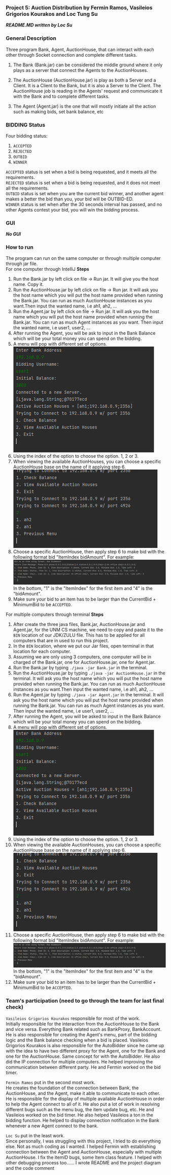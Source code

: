 ### Project 5: Auction Distribution by Fermin Ramos, Vasileios Grigorios Kourakos and Loc Tung Su
**_README.MD written by Loc Su_**


### General Description
Three program Bank, Agent, AuctionHouse, that can interact with each other through
Socket connection and complete different tasks.

1. The Bank (Bank.jar) can be considered the middle ground where it only plays as a server that connect the Agents to the AuctionHouses.

2. The AuctionHouse (AuctionHouse.jar) is play as both a Server and a Client. It is a Client to the Bank, but it is also a Server to the Client. The AuctionHouse job is reading in the Agents' request and communicate it with the Bank and 
to complete different tasks.

3. The Agent (Agent.jar)  is the one that will mostly initiate all the action such as making bids, set bank balance, etc

### BIDDING Status
Four bidding status:
1. `ACCEPTED`
2. `REJECTED`
3. `OUTBID`
4. `WINNER`

`ACCEPTED` status is set when a bid is being requested, and it meets all the requirements.\
`REJECTED` status is set when a bid is being requested, and it does not meet all the requirements.\
`OUTBID` status is set when you are the current bid winner, and another agent makes a better the bid than you, your bid will be OUTBID-ED.\
`WINNER` status is set when after the 30 seconds interval has passed, and no other Agents contest your bid, you will win the bidding process.

### GUI 
_**No GUI**_

### How to run
The program can run on the same computer or through multiple computer through jar file.\
For one computer through IntelliJ
**Steps** 
1. Run the Bank.jar by left click on file -> Run jar. It will give you the host name. Copy it.
2. Run the AuctionHouse.jar by left click on file -> Run jar. It will ask you the host name which you will put the host
name provided when running the Bank.jar. You can run as much AuctionHouse instances as you want.Then input the wanted name, i.e ah1, ah2, ...
3. Run the Agent.jar by left click on file -> Run jar. It will ask you the host name which you will put the host
name provided when running the Bank.jar. You can run as much Agent instances as you want. Then input the wanted name, i.e user1, user2, ...
4. After running the Agent, you will be ask to input in the Bank Balance which will be your total money you can spend
on the bidding.
5. A menu will pop with different set of options.
![img.png](resources/img.png)
6. Using the index of the option to choose the option. 1, 2 or 3.
7. When viewing the available AuctionHouses, you can choose a specific AuctionHouse base on the name of it applying step 6.
![img_1.png](resources/img_1.png)
8. Choose a specific AuctionHouse, then apply step 6 to make bid with the following format bid "ItemIndex bidAmount". For example:
![img_2.png](resources/img_2.png)
In the bottom, "1" is the "ItemIndex" for the first item and "4" is the "bidAmount".
9. Make sure your bid to an item has to be larger than the CurrentBid + MinimumBid to be `ACCEPTED`.

For multiple computers through terminal
**Steps**
1. After create the three java files, Bank.jar, AuctionHouse.jar and Agent.jar, for the UNM CS machine, we need to copy and paste 
it to the `BIN` location of our JDK/ZULU file. This has to be applied for all computers that are in used to run this project.
2. In the `BIN` location, where we put our Jar files, open terminal in that location for each computer.
3. Assuming we are only using 3 computers, one computer will be in charged of the Bank.jar, one for AuctionHouse.jar, one for Agent.jar.
4. Run the Bank.jar by typing `./java -jar Bank.jar` in the terminal.
5. Run the AuctionHouse.jar by typing `./java -jar AuctionHouse.jar` in the terminal. It will ask you the host name which you will put the host
   name provided when running the Bank.jar. You can run as much AuctionHouse instances as you want.Then input the wanted name, i.e ah1, ah2, ...
6. Run the Agent.jar by typing `./java -jar Agent.jar` in the terminal. It will ask you the host name which you will put the host
   name provided when running the Bank.jar. You can run as much Agent instances as you want. Then input the wanted name, i.e user1, user2, ...
7. After running the Agent, you will be asked to input in the Bank Balance which will be your total money you can spend
   on the bidding.
8. A menu will pop with different set of options.
   ![img.png](resources/img.png)
9. Using the index of the option to choose the option. 1, 2 or 3.
10. When viewing the available AuctionHouses, you can choose a specific AuctionHouse base on the name of it applying step 6.
    ![img_1.png](resources/img_1.png)
11. Choose a specific AuctionHouse, then apply step 6 to make bid with the following format bid "ItemIndex bidAmount". For example:
    ![img_2.png](resources/img_2.png)
    In the bottom, "1" is the "ItemIndex" for the first item and "4" is the "bidAmount".
12. Make sure your bid to an item has to be larger than the CurrentBid + MinimumBid to be `ACCEPTED`.

### Team's participation (need to go through the team for last final check)
`Vasileios Grigorios Kourakos` responsible for most of the work.\
Initially responsible for the interaction from the AuctionHouse to the Bank and vice versa. Everything Bank related
such as BankProxy, BankAccount.
He is also responsible for creating the Agent's menu, part of the bidding logic and the 
Bank balance checking when a bid is placed.
Vasileios Grigorios Kourakos is also responsible for the AutoBidder since he came up with
the idea to have two different proxy for the Agent, one for the Bank and one for the 
AuctionHouse. Same concept for with the AutoBidder.
He also did the IP connection for multiple computers.
He helped improving the communication between different party.
He and Fermin worked on the bid timer.

`Fermin Ramos` put in the second most work. \
He creates the foundation of the connection between Bank, the AuctionHouse, and the Agent, make it able to communicate to each other.
He is responsible for the display of multiple available AuctionHouse in order
to help the Agent connect to all of it.
He also put a lot of work in resolving different bugs such as the menu bug, 
the item update bug, etc.
He and Vasileios worked on the bid timer.
He also helped Vasileios a ton in the bidding function.
He helped to display connection notification in the Bank whenever a new Agent connect to the bank.


`Loc Su` put in the least work.\
Since personally, I was struggling with this project, I tried to do everything else.
Not as much coding as I wanted.
I helped Fermin with establishing connection between the Agent and AuctionHouse,
especially with multiple AuctionHouse.
I fix the itemID bugs, some Item class feature. I helped with other debugging process too......
I wrote README and the project diagram and the code comment





